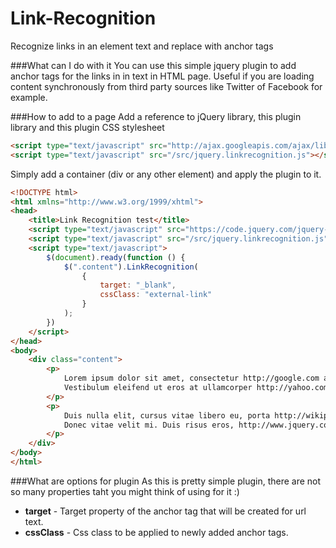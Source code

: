 # Link-Recognition
Recognize links in an element text and replace with anchor tags

###What can I do with it
You can use this simple jquery plugin to add anchor tags for the links in in text in HTML page. Useful if you are loading content synchronously from third party sources like Twitter of Facebook for example.

###How to add to a page
Add a reference to jQuery library, this plugin library and this plugin CSS stylesheet
```html
<script type="text/javascript" src="http://ajax.googleapis.com/ajax/libs/jquery/1.11.0/jquery.min.js"></script>
<script type="text/javascript" src="/src/jquery.linkrecognition.js"></script>
```
Simply add a container (div or any other element) and apply the plugin to it.
```html
<!DOCTYPE html>
<html xmlns="http://www.w3.org/1999/xhtml">
<head>
    <title>Link Recognition test</title>
    <script type="text/javascript" src="https://code.jquery.com/jquery-2.1.3.min.js"></script>
    <script type="text/javascript" src="/src/jquery.linkrecognition.js"></script>
    <script type="text/javascript">
        $(document).ready(function () {
            $(".content").LinkRecognition(
                {
                    target: "_blank",
                    cssClass: "external-link"
                }
            );
        })
    </script>
</head>
<body>
    <div class="content">
        <p>
            Lorem ipsum dolor sit amet, consectetur http://google.com adipiscing elit.
            Vestibulum eleifend ut eros at ullamcorper http://yahoo.com. Nullam dictum cursus lectus et eleifend http://www.facebook.com.
        </p>
        <p>
            Duis nulla elit, cursus vitae libero eu, porta http://wikipedia.org vehicula orci.
            Donec vitae velit mi. Duis risus eros, http://www.jquery.com elementum et semper eu, tempus eu mi. Suspendisse sed viverra mi, quis aliquet nulla.
        </p>
    </div>
</body>
</html>
```

###What are options for plugin
As this is pretty simple plugin, there are not so many properties taht you might think of using for it :)

* **target** - Target property of the anchor tag that will be created for url text. 
* **cssClass** - Css class to be applied to newly added anchor tags.
